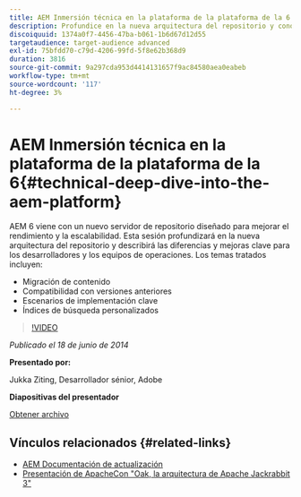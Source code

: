 ```yaml
---
title: AEM Inmersión técnica en la plataforma de la plataforma de la 6
description: Profundice en la nueva arquitectura del repositorio y conozca las diferencias y mejoras clave para los desarrolladores y equipos de operaciones.
discoiquuid: 1374a0f7-4456-47ba-b061-1b6d67d12d55
targetaudience: target-audience advanced
exl-id: 75bfdd70-c79d-4206-99fd-5f8e62b368d9
duration: 3816
source-git-commit: 9a297cda953d4414131657f9ac84580aea0eabeb
workflow-type: tm+mt
source-wordcount: '117'
ht-degree: 3%

---
```


# AEM Inmersión técnica en la plataforma de la plataforma de la 6{#technical-deep-dive-into-the-aem-platform}

AEM 6 viene con un nuevo servidor de repositorio diseñado para mejorar el rendimiento y la escalabilidad. Esta sesión profundizará en la nueva arquitectura del repositorio y describirá las diferencias y mejoras clave para los desarrolladores y los equipos de operaciones. Los temas tratados incluyen:

* Migración de contenido
* Compatibilidad con versiones anteriores
* Escenarios de implementación clave
* Índices de búsqueda personalizados

>[!VIDEO](https://video.tv.adobe.com/v/19518/?quality=9)

*Publicado el 18 de junio de 2014*

**Presentado por:**

Jukka Ziting, Desarrollador sénior, Adobe

**Diapositivas del presentador**

[Obtener archivo](assets/technical-deep-dive-of-the-aem-6-platform.pdf)

## Vínculos relacionados {#related-links}

* [AEM Documentación de actualización](https://docs.adobe.com/content/docs/en/aem/6-0/deploy/upgrade.html)
* [Presentación de ApacheCon &quot;Oak, la arquitectura de Apache Jackrabbit 3&quot;](https://www.slideshare.net/jukka/oak-the-architecture-of-apache-jackrabbit-3)
